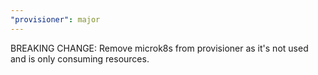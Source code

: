 ```yaml
---
"provisioner": major
---
```


BREAKING CHANGE: Remove microk8s from provisioner as it's not used and is only consuming resources.
